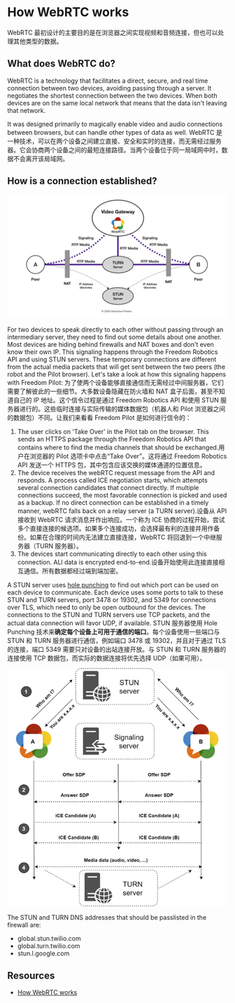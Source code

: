 # How WebRTC works

WebRTC 最初设计的主要目的是在浏览器之间实现视频和音频连接，但也可以处理其他类型的数据。

## What does WebRTC do?

WebRTC is a technology that facilitates a direct, secure, and real time connection between two devices, avoiding passing through a server. It negotiates the shortest connection between the two devices. When both devices are on the same local network that means that the data isn't leaving that network.

It was designed primarily to magically enable video and audio connections between browsers, but can handle other types of data as well.
WebRTC 是一种技术，可以在两个设备之间建立直接、安全和实时的连接，而无需经过服务器。它会协商两个设备之间的最短连接路径。当两个设备位于同一局域网中时，数据不会离开该局域网。

## How is a connection established?

![RTP stands for Real-Time Transport Protocol which uses UDP packets and provides some minimal rules for ordering.](./d179997-ivrpowers-turn-stun-screen.005.jpeg)

For two devices to speak directly to each other without passing through an intermediary server, they need to find out some details about one another. Most devices are hiding behind firewalls and NAT boxes and don't even know their own IP. This signaling happens through the Freedom Robotics API and using STUN servers. These temporary connections are different from the actual media packets that will get sent between the two peers (the robot and the Pilot browser). Let's take a look at how this signaling happens with Freedom Pilot:
为了使两个设备能够直接通信而无需经过中间服务器，它们需要了解彼此的一些细节。大多数设备隐藏在防火墙和 NAT 盒子后面，甚至不知道自己的 IP 地址。这个信令过程是通过 Freedom Robotics API 和使用 STUN 服务器进行的。这些临时连接与实际传输的媒体数据包（机器人和 Pilot 浏览器之间的数据包）不同。让我们来看看 Freedom Pilot 是如何进行信令的：

1. The user clicks on 'Take Over' in the Pilot tab on the browser. This sends an HTTPS package through the Freedom Robotics API that contains where to find the media channels that should be exchanged.用户在浏览器的 Pilot 选项卡中点击“Take Over”。这将通过 Freedom Robotics API 发送一个 HTTPS 包，其中包含应该交换的媒体通道的位置信息。
2. The device receives the webRTC request message from the API and responds. A process called ICE negotiation starts, which attempts several connection candidates that connect directly. If multiple connections succeed, the most favorable connection is picked and used as a backup. If no direct connection can be established in a timely manner, webRTC falls back on a relay server (a TURN server).设备从 API 接收到 WebRTC 请求消息并作出响应。一个称为 ICE 协商的过程开始，尝试多个直接连接的候选项。如果多个连接成功，会选择最有利的连接并用作备份。如果在合理的时间内无法建立直接连接，WebRTC 将回退到一个中继服务器（TURN 服务器）。
3. The devices start communicating directly to each other using this connection. ALl data is encrypted end-to-end.设备开始使用此连接直接相互通信。所有数据都经过端到端加密。

A STUN server uses [hole punching](<https://en.wikipedia.org/wiki/Hole_punching_(networking)>) to find out which port can be used on each device to communicate. Each device uses some ports to talk to these STUN and TURN servers, port 3478 or 19302, and 5349 for connections over TLS, which need to only be open outbound for the devices. The connections to the STUN and TURN servers use TCP packets, and the actual data connection will favor UDP, if available.
STUN 服务器使用 Hole Punching 技术来**确定每个设备上可用于通信的端口**。每个设备使用一些端口与 STUN 和 TURN 服务器进行通信，例如端口 3478 或 19302，并且对于通过 TLS 的连接，端口 5349 需要只对设备的出站连接开放。与 STUN 和 TURN 服务器的连接使用 TCP 数据包，而实际的数据连接将优先选择 UDP（如果可用）。

![](./ffb45be-WebRTC123.png)

The STUN and TURN DNS addresses that should be passlisted in the firewall are:

- global.stun.twilio.com
- global.turn.twilio.com
- stun.l.google.com

## Resources

- [How WebRTC works](https://docs.freedomrobotics.ai/docs/how-webrtc-works)
